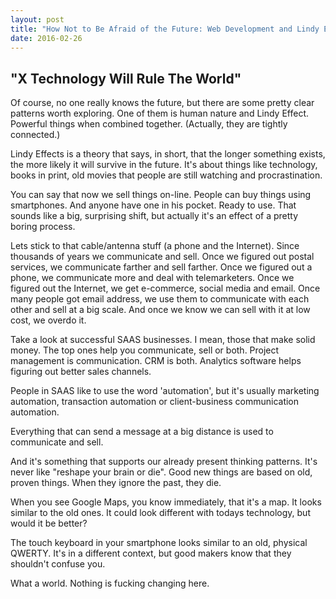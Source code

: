 ```yaml
---
layout: post
title: "How Not to Be Afraid of the Future: Web Development and Lindy Effect"
date: 2016-02-26
---
```


## "X Technology Will Rule The World"

Of course, no one really knows the future,
but there are some pretty clear patterns worth exploring. 
One of them is human nature and Lindy Effect.
Powerful things when combined together. (Actually, they are tightly connected.)

Lindy Effects is a theory that says, in short, that the longer something exists, 
the more likely it will survive in the future. It's about things like
technology, books in print, old movies that people are still watching and
procrastination.

You can say that now we sell things on-line.
People can buy things using smartphones.
And anyone have one in his pocket. Ready to use.
That sounds like a big, surprising shift,
but actually it's an effect of a pretty boring process. 

Lets stick to that cable/antenna stuff (a phone and the Internet).
Since thousands of years we communicate and sell.
Once we figured out postal services, we communicate farther and sell farther.
Once we figured out a phone, we communicate more and deal with telemarketers.
Once we figured out the Internet, we get e-commerce, social
media and email.
Once many people got email address, we use them to communicate
with each other and sell at a big scale.
And once we know we can sell with it at low cost, we
overdo it.  

Take a look at successful SAAS businesses. I mean, those that make solid money. 
The top ones help you communicate, sell or both. Project management is communication.
CRM is both. Analytics software helps figuring out better sales channels.

People in SAAS like to use the word 'automation', but it's usually marketing
automation, transaction automation or client-business communication automation. 

Everything that can send a message at a big distance is
used to communicate and sell.

And it's something that supports our already present thinking patterns.
It's never like "reshape your brain or die".
Good new things are based on old, proven things. When they ignore the
past, they die.

When you see Google Maps, you know immediately, that it's a map. It looks similar
to the old ones. It could look different with todays technology, but would it be
better?

The touch keyboard in your smartphone looks similar to an old,
physical QWERTY.
It's in a different context, but good makers know that they shouldn't
confuse you. 

What a world. Nothing is fucking changing here.

